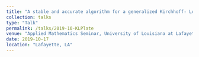 ```yaml
---
title: "A stable and accurate algorithm for a generalized Kirchhoff- Love plate model"
collection: talks
type: "Talk"
permalink: /talks/2019-10-KLPlate
venue: "Applied Mathematics Seminar, University of Louisiana at Lafayette"
date: 2019-10-17
location: "Lafayette, LA"
---
```

